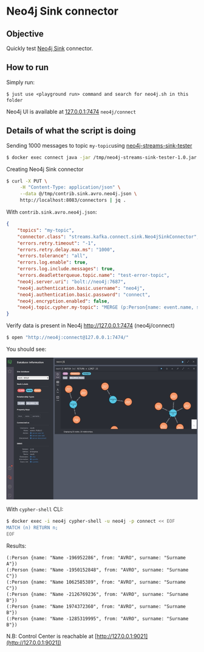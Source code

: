 # Neo4j Sink connector



## Objective

Quickly test [Neo4j Sink](https://neo4j.com/labs/kafka/4.0/kafka-connect/) connector.


## How to run

Simply run:

```
$ just use <playground run> command and search for neo4j.sh in this folder
```

Neo4j UI is available at [127.0.0.1:7474](http://127.0.0.1:7474) `neo4j/connect`

## Details of what the script is doing

Sending 1000 messages to topic `my-topic`using [neo4j-streams-sink-tester](https://github.com/conker84/neo4j-streams-sink-tester)

```bash
$ docker exec connect java -jar /tmp/neo4j-streams-sink-tester-1.0.jar -f AVRO -e 1000 -Dkafka.bootstrap.server=broker:9092 -Dkafka.schema.registry.url=http://schema-registry:8081
```

Creating Neo4j Sink connector

```bash
$ curl -X PUT \
     -H "Content-Type: application/json" \
     --data @/tmp/contrib.sink.avro.neo4j.json \
     http://localhost:8083/connectors | jq .
```

With `contrib.sink.avro.neo4j.json`:

```json
{
    "topics": "my-topic",
    "connector.class": "streams.kafka.connect.sink.Neo4jSinkConnector",
    "errors.retry.timeout": "-1",
    "errors.retry.delay.max.ms": "1000",
    "errors.tolerance": "all",
    "errors.log.enable": true,
    "errors.log.include.messages": true,
    "errors.deadletterqueue.topic.name": "test-error-topic",
    "neo4j.server.uri": "bolt://neo4j:7687",
    "neo4j.authentication.basic.username": "neo4j",
    "neo4j.authentication.basic.password": "connect",
    "neo4j.encryption.enabled": false,
    "neo4j.topic.cypher.my-topic": "MERGE (p:Person{name: event.name, surname: event.surname, from: 'AVRO'}) MERGE (f:Family{name: event.surname}) MERGE (p)-[:BELONGS_TO]->(f)"
}
```

Verify data is present in Neo4j http://127.0.0.1:7474 (neo4j/connect)

```bash
$ open "http://neo4j:connect@127.0.0.1:7474/"
```

You should see:

![Neo4j](Screenshot1.png)

With `cypher-shell` CLI:

```bash
$ docker exec -i neo4j cypher-shell -u neo4j -p connect << EOF
MATCH (n) RETURN n;
EOF
```

Results:

```
(:Person {name: "Name -196952286", from: "AVRO", surname: "Surname A"})
(:Person {name: "Name -1950152848", from: "AVRO", surname: "Surname C"})
(:Person {name: "Name 1062585389", from: "AVRO", surname: "Surname C"})
(:Person {name: "Name -2126769236", from: "AVRO", surname: "Surname B"})
(:Person {name: "Name 1974372360", from: "AVRO", surname: "Surname B"})
(:Person {name: "Name -1285319995", from: "AVRO", surname: "Surname B"})
```

N.B: Control Center is reachable at [http://127.0.0.1:9021](http://127.0.0.1:9021])
